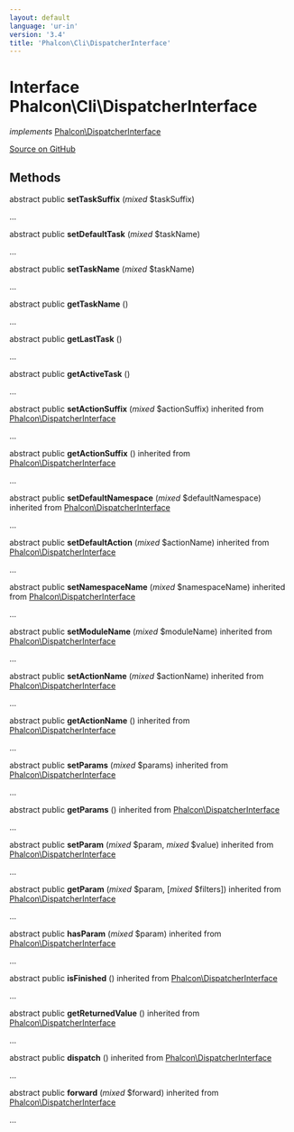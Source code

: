 ```yaml
---
layout: default
language: 'ur-in'
version: '3.4'
title: 'Phalcon\Cli\DispatcherInterface'
---
```


# Interface **Phalcon\Cli\DispatcherInterface**

*implements* [Phalcon\DispatcherInterface](/3.4/en/api/Phalcon_DispatcherInterface)

<a href="https://github.com/phalcon/cphalcon/tree/v3.4.0/phalcon/cli/dispatcherinterface.zep" class="btn btn-default btn-sm">Source on GitHub</a>

## Methods

abstract public **setTaskSuffix** (*mixed* $taskSuffix)

...

abstract public **setDefaultTask** (*mixed* $taskName)

...

abstract public **setTaskName** (*mixed* $taskName)

...

abstract public **getTaskName** ()

...

abstract public **getLastTask** ()

...

abstract public **getActiveTask** ()

...

abstract public **setActionSuffix** (*mixed* $actionSuffix) inherited from [Phalcon\DispatcherInterface](/3.4/en/api/Phalcon_DispatcherInterface)

...

abstract public **getActionSuffix** () inherited from [Phalcon\DispatcherInterface](/3.4/en/api/Phalcon_DispatcherInterface)

...

abstract public **setDefaultNamespace** (*mixed* $defaultNamespace) inherited from [Phalcon\DispatcherInterface](/3.4/en/api/Phalcon_DispatcherInterface)

...

abstract public **setDefaultAction** (*mixed* $actionName) inherited from [Phalcon\DispatcherInterface](/3.4/en/api/Phalcon_DispatcherInterface)

...

abstract public **setNamespaceName** (*mixed* $namespaceName) inherited from [Phalcon\DispatcherInterface](/3.4/en/api/Phalcon_DispatcherInterface)

...

abstract public **setModuleName** (*mixed* $moduleName) inherited from [Phalcon\DispatcherInterface](/3.4/en/api/Phalcon_DispatcherInterface)

...

abstract public **setActionName** (*mixed* $actionName) inherited from [Phalcon\DispatcherInterface](/3.4/en/api/Phalcon_DispatcherInterface)

...

abstract public **getActionName** () inherited from [Phalcon\DispatcherInterface](/3.4/en/api/Phalcon_DispatcherInterface)

...

abstract public **setParams** (*mixed* $params) inherited from [Phalcon\DispatcherInterface](/3.4/en/api/Phalcon_DispatcherInterface)

...

abstract public **getParams** () inherited from [Phalcon\DispatcherInterface](/3.4/en/api/Phalcon_DispatcherInterface)

...

abstract public **setParam** (*mixed* $param, *mixed* $value) inherited from [Phalcon\DispatcherInterface](/3.4/en/api/Phalcon_DispatcherInterface)

...

abstract public **getParam** (*mixed* $param, [*mixed* $filters]) inherited from [Phalcon\DispatcherInterface](/3.4/en/api/Phalcon_DispatcherInterface)

...

abstract public **hasParam** (*mixed* $param) inherited from [Phalcon\DispatcherInterface](/3.4/en/api/Phalcon_DispatcherInterface)

...

abstract public **isFinished** () inherited from [Phalcon\DispatcherInterface](/3.4/en/api/Phalcon_DispatcherInterface)

...

abstract public **getReturnedValue** () inherited from [Phalcon\DispatcherInterface](/3.4/en/api/Phalcon_DispatcherInterface)

...

abstract public **dispatch** () inherited from [Phalcon\DispatcherInterface](/3.4/en/api/Phalcon_DispatcherInterface)

...

abstract public **forward** (*mixed* $forward) inherited from [Phalcon\DispatcherInterface](/3.4/en/api/Phalcon_DispatcherInterface)

...
